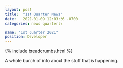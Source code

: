 ```yaml
---
layout: post
title:  "1st Quarter News"
date:   2021-01-09 12:03:26 -0700
categories: news quarterly

name: "1st Quarter 2021"
position: Developer
---
```


{% include breadcrumbs.html %}

A whole bunch of info about the stuff that is happening.